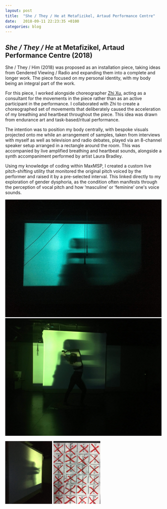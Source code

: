 ```yaml
---
layout: post
title:  "She / They / He at Metafizikel, Artaud Performance Centre"
date:   2018-09-11 22:23:35 +0100
categories: blog
---
```


<h2><i>She / They / He</i> at Metafizikel, Artaud Performance Centre (2018)</h2>

She / They / Him (2018) was proposed as an installation piece, taking ideas from Gendered Viewing / Radio and expanding them into a complete and longer work. The piece focused on my personal identity, with my body being an integral part of the work.

For this piece, I worked alongside choreographer [Zhi Xu][zhi], acting as a consultant for the movements in the piece rather than as an active participant in the performance. I collaborated with Zhi to create a choreographed set of movements that deliberately caused the acceleration of my breathing and heartbeat throughout the piece. This idea was drawn from endurance art and task-based/ritual performance.

The intention was to position my body centrally, with bespoke visuals projected onto me while an arrangement of samples, taken from interviews with myself as well as television and radio debates, played via an 8-channel speaker setup arranged in a rectangle around the room. This was accompanied by live amplified breathing and heartbeat sounds, alongside a synth accompaniment performed by artist Laura Bradley.

Using my knowledge of coding within MaxMSP, I created a custom live pitch-shifting utility that monitored the original pitch voiced by the performer and raised it by a pre-selected interval. This linked directly to my exploration of gender dysphoria, as the condition often manifests through the perception of vocal pitch and how ‘masculine’ or ‘feminine’ one's voice sounds.

<p><img src="/assets/img/shetheyhim/movement1.jpeg" height="375" width="500"/>
<img src="/assets/img/shetheyhim/screen1.jpeg" height="375" width="500"/></p>
<img src="/assets/img/shetheyhim/screen2.jpeg" height="200" width="150"/>
<img src="/assets/img/shetheyhim/scorepost1.jpeg" height="200" width="150"/> 

[zhi]: https://zhixu.org/